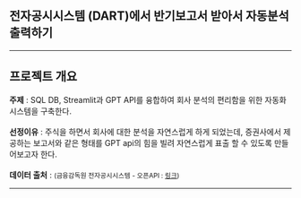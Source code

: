 ## **전자공시시스템 (DART)에서 반기보고서 받아서 자동분석 출력하기**

***

## **프로젝트 개요**

**주제** : SQL DB, Streamlit과 GPT API를 융합하여 회사 분석의 편리함을 위한 자동화 시스템을 구축한다. <br><br>
**선정이유** : 주식을 하면서 회사에 대한 분석을 자연스럽게 하게 되었는데, 증권사에서 제공하는 보고서와 같은 형태를 GPT api의 힘을 빌려 자연스럽게 표출 할 수 있도록 만들어보고자 한다. <br><br>
**데이터 출처** : <small>(금융감독원 전자공시시스템 - 오픈API : [링크](https://opendart.fss.or.kr/intro/main.do))</small>
<br>

***

## 
